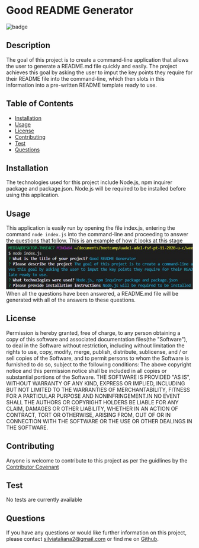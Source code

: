 # Good README Generator

![badge](https://img.shields.io/badge/License-MIT-Green)

  ## Description
The goal of this project is to create a command-line application that allows the user to generate a README.md file quickly and easily. The project achieves this goal by asking the user to imput the key points they require for their README file into the command-line, which then slots in this information into a pre-written README template ready to use. 

## Table of Contents 

* [Installation](#installation)
* [Usage](#usage)
* [License](#License)
* [Contributing](#contributing)
* [Test](#test)
* [Questions](#questions)

## Installation
The technologies used for this project include Node.js, npm inquirer package and package.json. Node.js will be required to be installed before using this application. 

## Usage
This application is easily run by opening the file index.js, entering the command ```node index.js``` into the command-line and proceeding to answer the questions that follow. This is an example of how it looks at this stage ![image](assets/ques-screenshot.jpg) When all the questions have been answered, a README.md file will be generated with all of the answers to these questions. 

## License 
Permission is hereby granted, free of charge, to any person obtaining a copy of this software and associated documentation files(the "Software"), to deal in the Software without restriction, including without limitation the rights to use, copy, modify, merge, publish, distribute, sublicense, and / or sell copies of the Software, and to permit persons to whom the Software is furnished to do so, subject to the following conditions: The above copyright notice and this permission notice shall be included in all copies or substantial portions of the Software. THE SOFTWARE IS PROVIDED "AS IS", WITHOUT WARRANTY OF ANY KIND, EXPRESS OR IMPLIED, INCLUDING BUT NOT LIMITED TO THE WARRANTIES OF MERCHANTABILITY, FITNESS FOR A PARTICULAR PURPOSE AND NONINFRINGEMENT.IN NO EVENT SHALL THE AUTHORS OR COPYRIGHT HOLDERS BE LIABLE FOR ANY CLAIM, DAMAGES OR OTHER LIABILITY, WHETHER IN AN ACTION OF CONTRACT, TORT OR OTHERWISE, ARISING FROM, OUT OF OR IN CONNECTION WITH THE SOFTWARE OR THE USE OR OTHER DEALINGS IN THE SOFTWARE.

## Contributing
Anyone is welcome to contribute to this project as per the guidlines by the [Contributor Covenant](assets/contributor.md)

## Test
No tests are currently available

## Questions
If you have any questions or would like further information on this project, 
please contact silviataliana2@gmail.com or find me on [Github](https://github.com/silvia-taliana).
